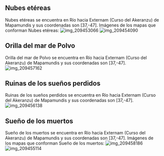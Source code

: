 ## Nubes etéreas
Nubes etéreas se encuentra en Río hacia Externam (Curso del Akeranzu) de Mapamundis y sus coordenadas son [37,-47].
Imágenes de los mapas que conforman Nubes etéreas:
![img_209453066](https://media.discordapp.net/attachments/1115311447145193482/1115349308284354580/209453066.jpg)
![img_209454090](https://media.discordapp.net/attachments/1115311447145193482/1115349338344915104/209454090.jpg)

## Orilla del mar de Polvo
Orilla del mar de Polvo se encuentra en Río hacia Externam (Curso del Akeranzu) de Mapamundis y sus coordenadas son [37,-47].
![img_209457162](https://media.discordapp.net/attachments/1115311447145193482/1115349431349412021/209457162.jpg)

## Ruinas de los sueños perdidos
Ruinas de los sueños perdidos se encuentra en Río hacia Externam (Curso del Akeranzu) de Mapamundis y sus coordenadas son [37,-47].
![img_209456138](https://media.discordapp.net/attachments/1115311447145193482/1115349399221063710/209456138.jpg)

## Sueño de los muertos
Sueño de los muertos se encuentra en Río hacia Externam (Curso del Akeranzu) de Mapamundis y sus coordenadas son [37,-47].
Imágenes de los mapas que conforman Sueño de los muertos:
![img_209458186](https://media.discordapp.net/attachments/1115311447145193482/1115349461917503488/209458186.jpg)
![img_209455114](https://media.discordapp.net/attachments/1115311447145193482/1115349368569085952/209455114.jpg)